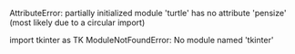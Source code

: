 AttributeError: partially initialized module 'turtle' has no attribute 'pensize' (most likely due to a circular import)





 import tkinter as TK
ModuleNotFoundError: No module named 'tkinter'
